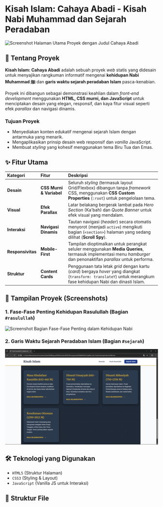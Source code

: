 # Kisah Islam: Cahaya Abadi - Kisah Nabi Muhammad dan Sejarah Peradaban

![Screenshot Halaman Utama Proyek dengan Judul Cahaya Abadi]({8221559D-7787-4F15-A630-710F020E18D1}.png)

## 🌟 Tentang Proyek

**Kisah Islam: Cahaya Abadi** adalah sebuah proyek *web* statis yang didesain untuk menyajikan rangkuman informatif mengenai **kehidupan Nabi Muhammad ﷺ** dan **garis waktu sejarah peradaban Islam** pasca-kenabian.

Proyek ini dibangun sebagai demonstrasi keahlian dalam *front-end development* menggunakan **HTML, CSS murni, dan JavaScript** untuk menciptakan desain yang elegan, responsif, dan kaya fitur visual seperti efek *parallax* dan navigasi dinamis.

### Tujuan Proyek

* Menyediakan konten edukatif mengenai sejarah Islam dengan antarmuka yang menarik.
* Mengaplikasikan prinsip desain web responsif dan *vanilla* JavaScript.
* Membuat *styling* yang kohesif menggunakan tema Biru Tua dan Emas.

## ✨ Fitur Utama

| Kategori | Fitur | Deskripsi |
| :--- | :--- | :--- |
| **Desain** | **CSS Murni & Variabel** | Seluruh *styling* (termasuk layout Grid/Flexbox) dibangun tanpa *framework* CSS, menggunakan **CSS Custom Properties** (`:root`) untuk pengelolaan tema. |
| **Visual** | **Efek Parallax** | Latar belakang bergerak lambat pada *Hero Section* (Ka'bah) dan *Quote Banner* untuk efek visual yang mendalam. |
| **Interaksi** | **Navigasi Dinamis** | Tautan navigasi (*header*) secara otomatis menyorot (menjadi `active`) mengikuti bagian (`<section>`) halaman yang sedang dilihat (**Scroll Spy**). |
| **Responsivitas** | **Mobile-First** | Tampilan dioptimalkan untuk perangkat seluler menggunakan **Media Queries**, termasuk implementasi menu *hamburger* dan penonaktifan *parallax* untuk performa. |
| **Struktur** | **Content Cards** | Penggunaan tata letak *grid* dengan kartu (*card*) bergaya *hover* yang diangkat (`transform: translateY`) untuk merangkum fase kehidupan Nabi dan dinasti Islam. |

## 🚀 Tampilan Proyek (Screenshots)

### 1. Fase-Fase Penting Kehidupan Rasulullah (Bagian `#rasulullah`)
![Screenshot Bagian Fase-Fase Penting dalam Kehidupan Nabi](Hasil%20Web/%7B8CEF38A4-4928-47D5-9EE9-CA1523A6165D%7D.jpg)

### 2. Garis Waktu Sejarah Peradaban Islam (Bagian `#sejarah`)
![Screenshot Bagian Garis Waktu Sejarah Peradaban Islam](Hasil%20Web/%7B6F499045-5E47-4897-B011-06F926B624C7%7D.png)

## 🛠️ Teknologi yang Digunakan

* `HTML5` (Struktur Halaman)
* `CSS3` (Styling & Layout)
* `JavaScript` (Vanilla JS untuk Interaksi)

## 📁 Struktur File
